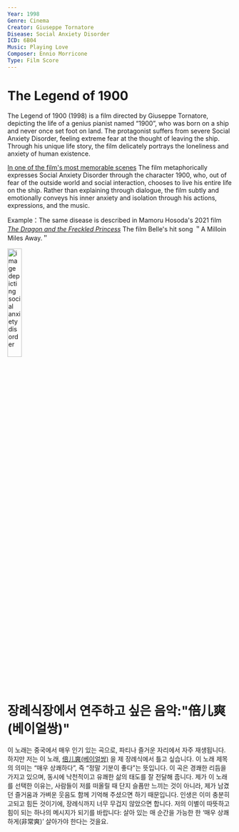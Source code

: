 ```yaml
---
Year: 1998
Genre: Cinema
Creator: Giuseppe Tornatore
Disease: Social Anxiety Disorder
ICD: 6B04
Music: Playing Love
Composer: Ennio Morricone
Type: Film Score
---
```


# The Legend of 1900

The Legend of 1900 (1998) is a film directed by Giuseppe Tornatore, depicting the life of a genius pianist named “1900”, who was born on a ship and never once set foot on land. The protagonist suffers from severe Social Anxiety Disorder, feeling extreme fear at the thought of leaving the ship. Through his unique life story, the film delicately portrays the loneliness and anxiety of human existence.

[In one of the film's most memorable scenes](https://m.youtube.com/watch?v=F0OR-93eKcw) The film metaphorically expresses Social Anxiety Disorder through the character 1900, who, out of fear of the outside world and social interaction, chooses to live his entire life on the ship. Rather than explaining through dialogue, the film subtly and emotionally conveys his inner anxiety and isolation through his actions, expressions, and the music.

Example：The same disease is described in Mamoru Hosoda's 2021 film [*The Dragon and the Freckled Princess*](huh_yejin.md) The film Belle's hit song ＂A Milloin Miles Away.＂

<img src="./zhou_yu_img.jpg" alt="image depicting social anxiety disorder" style="width:25%;" />

# 장례식장에서 연주하고 싶은 음악:"倍儿爽(베이얼쌍)"

이 노래는 중국에서 매우 인기 있는 곡으로, 파티나 즐거운 자리에서 자주 재생됩니다. 하지만 저는 이 노래, [倍儿爽(베이얼쌍)](https://m.youtube.com/watch?v=U39QKFdPVZk)  을 제 장례식에서 틀고 싶습니다. 이 노래 제목의 의미는 “매우 상쾌하다”, 즉 “정말 기분이 좋다”는 뜻입니다. 이 곡은 경쾌한 리듬을 가지고 있으며, 동시에 낙천적이고 유쾌한 삶의 태도를 잘 전달해 줍니다. 제가 이 노래를 선택한 이유는, 사람들이 저를 떠올릴 때 단지 슬픔만 느끼는 것이 아니라, 제가 남겼던 즐거움과 가벼운 웃음도 함께 기억해 주셨으면 하기 때문입니다. 인생은 이미 충분히 고되고 힘든 것이기에, 장례식까지 너무 무겁지 않았으면 합니다. 저의 이별이 따뜻하고 힘이 되는 하나의 메시지가 되기를 바랍니다: 살아 있는 매 순간을 가능한 한 ‘매우 상쾌하게(非常爽)’ 살아가야 한다는 것을요.
